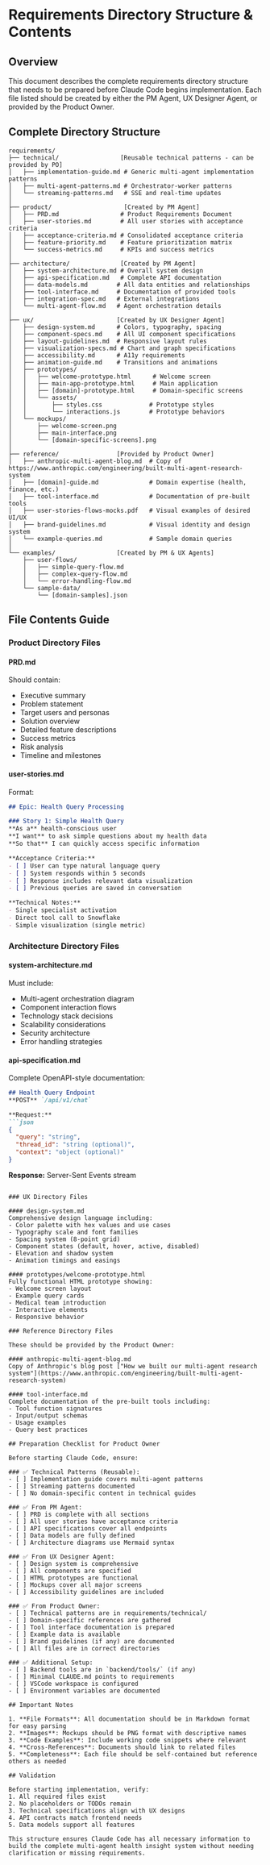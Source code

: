 # Requirements Directory Structure & Contents

## Overview
This document describes the complete requirements directory structure that needs to be prepared before Claude Code begins implementation. Each file listed should be created by either the PM Agent, UX Designer Agent, or provided by the Product Owner.

## Complete Directory Structure

```
requirements/
├── technical/                 [Reusable technical patterns - can be provided by PO]
│   ├── implementation-guide.md # Generic multi-agent implementation patterns
│   ├── multi-agent-patterns.md # Orchestrator-worker patterns
│   └── streaming-patterns.md   # SSE and real-time updates
│
├── product/                    [Created by PM Agent]
│   ├── PRD.md                 # Product Requirements Document
│   ├── user-stories.md        # All user stories with acceptance criteria
│   ├── acceptance-criteria.md # Consolidated acceptance criteria
│   ├── feature-priority.md    # Feature prioritization matrix
│   └── success-metrics.md     # KPIs and success metrics
│
├── architecture/              [Created by PM Agent]
│   ├── system-architecture.md # Overall system design
│   ├── api-specification.md   # Complete API documentation
│   ├── data-models.md        # All data entities and relationships
│   ├── tool-interface.md     # Documentation of provided tools
│   ├── integration-spec.md   # External integrations
│   └── multi-agent-flow.md   # Agent orchestration details
│
├── ux/                       [Created by UX Designer Agent]
│   ├── design-system.md      # Colors, typography, spacing
│   ├── component-specs.md    # All UI component specifications
│   ├── layout-guidelines.md  # Responsive layout rules
│   ├── visualization-specs.md # Chart and graph specifications
│   ├── accessibility.md      # A11y requirements
│   ├── animation-guide.md    # Transitions and animations
│   ├── prototypes/
│   │   ├── welcome-prototype.html      # Welcome screen
│   │   ├── main-app-prototype.html     # Main application
│   │   ├── [domain]-prototype.html     # Domain-specific screens
│   │   └── assets/
│   │       ├── styles.css             # Prototype styles
│   │       └── interactions.js        # Prototype behaviors
│   └── mockups/
│       ├── welcome-screen.png
│       ├── main-interface.png
│       └── [domain-specific-screens].png
│
├── reference/                [Provided by Product Owner]
│   ├── anthropic-multi-agent-blog.md  # Copy of https://www.anthropic.com/engineering/built-multi-agent-research-system
│   ├── [domain]-guide.md              # Domain expertise (health, finance, etc.)
│   ├── tool-interface.md              # Documentation of pre-built tools
│   ├── user-stories-flows-mocks.pdf   # Visual examples of desired UI/UX
│   ├── brand-guidelines.md            # Visual identity and design system
│   └── example-queries.md             # Sample domain queries
│
└── examples/                 [Created by PM & UX Agents]
    ├── user-flows/
    │   ├── simple-query-flow.md
    │   ├── complex-query-flow.md
    │   └── error-handling-flow.md
    └── sample-data/
        └── [domain-samples].json
```

## File Contents Guide

### Product Directory Files

#### PRD.md
Should contain:
- Executive summary
- Problem statement
- Target users and personas
- Solution overview
- Detailed feature descriptions
- Success metrics
- Risk analysis
- Timeline and milestones

#### user-stories.md
Format:
```markdown
## Epic: Health Query Processing

### Story 1: Simple Health Query
**As a** health-conscious user
**I want** to ask simple questions about my health data
**So that** I can quickly access specific information

**Acceptance Criteria:**
- [ ] User can type natural language query
- [ ] System responds within 5 seconds
- [ ] Response includes relevant data visualization
- [ ] Previous queries are saved in conversation

**Technical Notes:**
- Single specialist activation
- Direct tool call to Snowflake
- Simple visualization (single metric)
```

### Architecture Directory Files

#### system-architecture.md
Must include:
- Multi-agent orchestration diagram
- Component interaction flows
- Technology stack decisions
- Scalability considerations
- Security architecture
- Error handling strategies

#### api-specification.md
Complete OpenAPI-style documentation:
```markdown
## Health Query Endpoint
**POST** `/api/v1/chat`

**Request:**
```json
{
  "query": "string",
  "thread_id": "string (optional)",
  "context": "object (optional)"
}
```

**Response:** Server-Sent Events stream
```

### UX Directory Files

#### design-system.md
Comprehensive design language including:
- Color palette with hex values and use cases
- Typography scale and font families
- Spacing system (8-point grid)
- Component states (default, hover, active, disabled)
- Elevation and shadow system
- Animation timings and easings

#### prototypes/welcome-prototype.html
Fully functional HTML prototype showing:
- Welcome screen layout
- Example query cards
- Medical team introduction
- Interactive elements
- Responsive behavior

### Reference Directory Files

These should be provided by the Product Owner:

#### anthropic-multi-agent-blog.md
Copy of Anthropic's blog post ["How we built our multi-agent research system"](https://www.anthropic.com/engineering/built-multi-agent-research-system)

#### tool-interface.md
Complete documentation of the pre-built tools including:
- Tool function signatures
- Input/output schemas
- Usage examples
- Query best practices

## Preparation Checklist for Product Owner

Before starting Claude Code, ensure:

### ✅ Technical Patterns (Reusable):
- [ ] Implementation guide covers multi-agent patterns
- [ ] Streaming patterns documented
- [ ] No domain-specific content in technical guides

### ✅ From PM Agent:
- [ ] PRD is complete with all sections
- [ ] All user stories have acceptance criteria
- [ ] API specifications cover all endpoints
- [ ] Data models are fully defined
- [ ] Architecture diagrams use Mermaid syntax

### ✅ From UX Designer Agent:
- [ ] Design system is comprehensive
- [ ] All components are specified
- [ ] HTML prototypes are functional
- [ ] Mockups cover all major screens
- [ ] Accessibility guidelines are included

### ✅ From Product Owner:
- [ ] Technical patterns are in requirements/technical/
- [ ] Domain-specific references are gathered
- [ ] Tool interface documentation is prepared
- [ ] Example data is available
- [ ] Brand guidelines (if any) are documented
- [ ] All files are in correct directories

### ✅ Additional Setup:
- [ ] Backend tools are in `backend/tools/` (if any)
- [ ] Minimal CLAUDE.md points to requirements
- [ ] VSCode workspace is configured
- [ ] Environment variables are documented

## Important Notes

1. **File Formats**: All documentation should be in Markdown format for easy parsing
2. **Images**: Mockups should be PNG format with descriptive names
3. **Code Examples**: Include working code snippets where relevant
4. **Cross-References**: Documents should link to related files
5. **Completeness**: Each file should be self-contained but reference others as needed

## Validation

Before starting implementation, verify:
1. All required files exist
2. No placeholders or TODOs remain
3. Technical specifications align with UX designs
4. API contracts match frontend needs
5. Data models support all features

This structure ensures Claude Code has all necessary information to build the complete multi-agent health insight system without needing clarification or missing requirements.